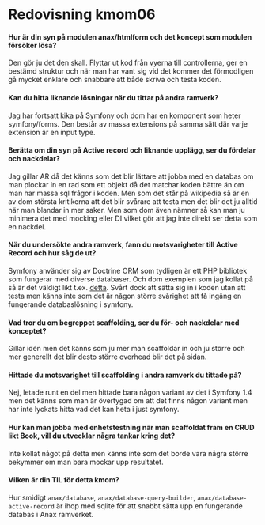 ---
---
Redovisning kmom06
=========================

#### Hur är din syn på modulen anax/htmlform och det koncept som modulen försöker lösa?
Den gör ju det den skall. Flyttar ut kod från vyerna till controllerna, ger en bestämd struktur och när man har vant sig vid det kommer det förmodligen gå mycket enklare och snabbare att både skriva och testa koden.

#### Kan du hitta liknande lösningar när du tittar på andra ramverk?
Jag har fortsatt kika på Symfony och dom har en komponent som heter symfony/forms.
Den består av massa extensions på samma sätt där varje extension är en input type.

#### Berätta om din syn på Active record och liknande upplägg, ser du fördelar och nackdelar?
Jag gillar AR då det känns som det blir lättare att jobba med en databas om man plockar in en rad som ett objekt då det matchar koden bättre än om man har massa sql frågor i koden.
Men som det står på wikipedia så är en av dom största kritikerna att det blir svårare att testa men det blir det ju alltid när man blandar in mer saker.
Men som dom även nämner så kan man ju minimera det med mocking eller DI vilket gör att jag inte direkt ser detta som en nackdel.

#### När du undersökte andra ramverk, fann du motsvarigheter till Active Record och hur såg de ut?
Symfony använder sig av Doctrine ORM som tydligen är ett PHP bibliotek som fungerar med diverse databaser. Och dom exemplen som jag kollat på så är det väldigt likt t.ex. [detta](https://symfony.com/doc/current/doctrine.html#persisting-objects-to-the-database). Svårt dock att sätta sig in i koden utan att testa men känns inte som det är någon större svårighet att få ingång en fungerande databaslösning i symfony.

#### Vad tror du om begreppet scaffolding, ser du för- och nackdelar med konceptet?
Gillar idén men det känns som ju mer man scaffoldar in och ju större och mer generellt det blir desto större overhead blir det på sidan.

#### Hittade du motsvarighet till scaffolding i andra ramverk du tittade på?
Nej, letade runt en del men hittade bara någon variant av det i Symfony 1.4 men det
känns som man är övertygad om att det finns någon variant men har inte lyckats hitta vad det kan heta
i just symfony.

#### Hur kan man jobba med enhetstestning när man scaffoldat fram en CRUD likt Book, vill du utvecklar några tankar kring det?
Inte kollat något på detta men känns inte som det borde vara några större bekymmer om man bara mockar upp resultatet.

#### Vilken är din TIL för detta kmom?
Hur smidigt `anax/database`, `anax/database-query-builder`, `anax/database-active-record` är ihop med sqlite för att snabbt sätta upp en fungerande databas i Anax ramverket.